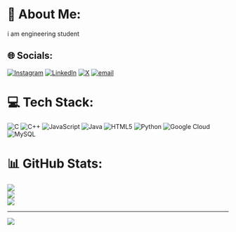 # 💫 About Me:
i am engineering student


## 🌐 Socials:
[![Instagram](https://img.shields.io/badge/Instagram-%23E4405F.svg?logo=Instagram&logoColor=white)](https://instagram.com/charan_naik18) [![LinkedIn](https://img.shields.io/badge/LinkedIn-%230077B5.svg?logo=linkedin&logoColor=white)](https://linkedin.com/in/https://www.linkedin.com/in/charannaik) [![X](https://img.shields.io/badge/X-black.svg?logo=X&logoColor=white)](https://x.com/@Charannaik2006) [![email](https://img.shields.io/badge/Email-D14836?logo=gmail&logoColor=white)](mailto:charannaik943@gmail.com) 

# 💻 Tech Stack:
![C](https://img.shields.io/badge/c-%2300599C.svg?style=for-the-badge&logo=c&logoColor=white) ![C++](https://img.shields.io/badge/c++-%2300599C.svg?style=for-the-badge&logo=c%2B%2B&logoColor=white) ![JavaScript](https://img.shields.io/badge/javascript-%23323330.svg?style=for-the-badge&logo=javascript&logoColor=%23F7DF1E) ![Java](https://img.shields.io/badge/java-%23ED8B00.svg?style=for-the-badge&logo=openjdk&logoColor=white) ![HTML5](https://img.shields.io/badge/html5-%23E34F26.svg?style=for-the-badge&logo=html5&logoColor=white) ![Python](https://img.shields.io/badge/python-3670A0?style=for-the-badge&logo=python&logoColor=ffdd54) ![Google Cloud](https://img.shields.io/badge/GoogleCloud-%234285F4.svg?style=for-the-badge&logo=google-cloud&logoColor=white) ![MySQL](https://img.shields.io/badge/mysql-4479A1.svg?style=for-the-badge&logo=mysql&logoColor=white)
# 📊 GitHub Stats:
![](https://github-readme-stats.vercel.app/api?username=CharanNaik2305&theme=dark&hide_border=false&include_all_commits=true&count_private=true)<br/>
![](https://nirzak-streak-stats.vercel.app/?user=CharanNaik2305&theme=dark&hide_border=false)<br/>
![](https://github-readme-stats.vercel.app/api/top-langs/?username=CharanNaik2305&theme=dark&hide_border=false&include_all_commits=true&count_private=true&layout=compact)

---
[![](https://visitcount.itsvg.in/api?id=CharanNaik2305&icon=0&color=0)](https://visitcount.itsvg.in)

<!-- Proudly created with GPRM ( https://gprm.itsvg.in ) -->
